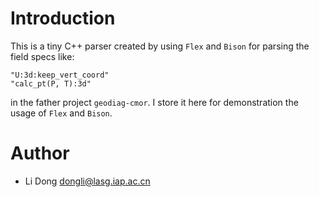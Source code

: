 Introduction
============

This is a tiny C++ parser created by using `Flex` and `Bison` for parsing the
field specs like:

    "U:3d:keep_vert_coord"
    "calc_pt(P, T):3d"

in the father project `geodiag-cmor`. I store it here for demonstration the
usage of `Flex` and `Bison`.

Author
======

- Li Dong <dongli@lasg.iap.ac.cn>
